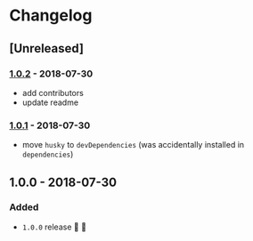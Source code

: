# Changelog

## [Unreleased]

### [1.0.2](https://github.com/fs-opensource/hapi-request-utilities/compare/v1.0.1...v1.0.2) - 2018-07-30
- add contributors
- update readme


### [1.0.1](https://github.com/fs-opensource/hapi-request-utilities/compare/v1.0.0...v1.0.1) - 2018-07-30
- move `husky` to `devDependencies` (was accidentally installed in `dependencies`)


## 1.0.0 - 2018-07-30

### Added
- `1.0.0` release 🚀 🎉
